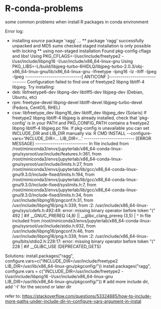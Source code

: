 # R-conda-problems
some common problems when install R packages in conda environment

Error log:
  * installing *source* package 'ragg' ...
  ** package 'ragg' successfully unpacked and MD5 sums checked
  staged installation is only possible with locking
  ** using non-staged installation
  Found pkg-config cflags and libs!
  Using PKG_CFLAGS=-I/usr/include/freetype2 -I/usr/include/libpng16 -I/usr/include/x86_64-linux-gnu
  Using PKG_LIBS=-L/build/libjpeg-turbo-6HlDLQ/libjpeg-turbo-2.0.3/obj-x86_64-linux-gnu/lib/x86_64-linux-gnu -lfreetype -lpng16 -lz -ltiff -ljpeg -ljpeg
  -----------------------------[ ANTICONF ]-------------------------------
  Configuration failed to find one of freetype2 libpng libtiff-4 libjpeg. Try installing:
   * deb: libfreetype6-dev libpng-dev libtiff5-dev libjpeg-dev (Debian, Ubuntu, etc)
   * rpm: freetype-devel libpng-devel libtiff-devel libjpeg-turbo-devel (Fedora, CentOS, RHEL)
   * csw: libfreetype_dev libpng16_dev libtiff_dev libjpeg_dev (Solaris)
  If freetype2 libpng libtiff-4 libjpeg is already installed, check that 'pkg-config' is in your
  PATH and PKG_CONFIG_PATH contains a freetype2 libpng libtiff-4 libjpeg.pc file. If pkg-config
  is unavailable you can set INCLUDE_DIR and LIB_DIR manually via:
  R CMD INSTALL --configure-vars='INCLUDE_DIR=... LIB_DIR=...'
  -------------------------- [ERROR MESSAGE] ---------------------------
  In file included from /root/miniconda3/envs/jupyterlab/x86_64-conda-linux-gnu/sysroot/usr/include/features.h:361,
                   from /root/miniconda3/envs/jupyterlab/x86_64-conda-linux-gnu/sysroot/usr/include/limits.h:27,
                   from /root/miniconda3/envs/jupyterlab/lib/gcc/x86_64-conda-linux-gnu/9.3.0/include-fixed/limits.h:194,
                   from /root/miniconda3/envs/jupyterlab/lib/gcc/x86_64-conda-linux-gnu/9.3.0/include-fixed/syslimits.h:7,
                   from /root/miniconda3/envs/jupyterlab/lib/gcc/x86_64-conda-linux-gnu/9.3.0/include-fixed/limits.h:34,
                   from /usr/include/libpng16/pngconf.h:31,
                   from /usr/include/libpng16/png.h:339,
                   from <stdin>:2:
  /usr/include/x86_64-linux-gnu/sys/cdefs.h:492:49: error: missing binary operator before token "("
    492 | #if __GNUC_PREREQ (4,8) || __glibc_clang_prereq (3,5)
        |                                                 ^
  In file included from /root/miniconda3/envs/jupyterlab/x86_64-conda-linux-gnu/sysroot/usr/include/stdio.h:932,
                   from /usr/include/libpng16/pngconf.h:46,
                   from /usr/include/libpng16/png.h:339,
                   from <stdin>:2:
  /usr/include/x86_64-linux-gnu/bits/stdio2.h:228:17: error: missing binary operator before token "("
    228 | #if __GLIBC_USE (DEPRECATED_GETS)

Solutions:
  install.packages("ragg", configure.vars=c("INCLUDE_DIR=/usr/include/freetype2 LIB_DIR=/usr/lib/x86_64-linux-gnu/pkgconfig/"))
  install.packages("ragg", configure.vars = c("INCLUDE_DIR=/usr/include/freetype2 -I/usr/include/libpng16 -I/usr/include/x86_64-linux-gnu LIB_DIR=/usr/lib/x86_64-linux-gnu/pkgconfig/")) # add more include dir, add '-I' for the second or later dir 
  
  refer to: https://stackoverflow.com/questions/53324885/how-to-include-more-paths-under-include-dir-in-configure-vars-argument-in-instal
